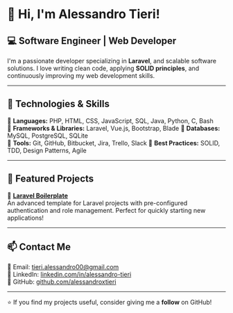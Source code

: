 # 👋 Hi, I'm Alessandro Tieri!

## 💻 Software Engineer | Web Developer

I'm a passionate developer specializing in **Laravel**, and scalable software solutions. I love writing clean code, applying **SOLID principles**, and continuously improving my web development skills.

---

<!-- ## 📜 My Resume

📝 You can view my resume in PDF format here:
[📄 Download CV](https://github.com/alessandroxtieri/curriculum/blob/main/curriculum.pdf)

--- -->

## 🚀 Technologies & Skills

🔹 **Languages:** PHP, HTML, CSS, JavaScript, SQL, Java, Python, C, Bash  
🔹 **Frameworks & Libraries:** Laravel, Vue.js, Bootstrap, Blade
🔹 **Databases:** MySQL, PostgreSQL, SQLite  
🔹 **Tools:** Git, GitHub, Bitbucket, Jira, Trello, Slack 
🔹 **Best Practices:** SOLID, TDD, Design Patterns, Agile

---

## 📌 Featured Projects

🔹 [**Laravel Boilerplate**](https://github.com/alessandroxtieri/laravel-boilerplate)  
An advanced template for Laravel projects with pre-configured authentication and role management. Perfect for quickly starting new applications!  

---

## 📫 Contact Me

📧 Email: [tieri.alessandro00@gmail.com](mailto:tieri.alessandro00@gmail.com)  
💼 LinkedIn: [linkedin.com/in/alessandro-tieri](https://www.linkedin.com/in/alessandro-tieri)  
🐙 GitHub: [github.com/alessandroxtieri](https://github.com/alessandroxtieri)  

---

⭐ If you find my projects useful, consider giving me a **follow** on GitHub!
